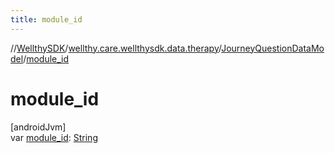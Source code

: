 ```yaml
---
title: module_id
---
```

//[WellthySDK](../../../index.html)/[wellthy.care.wellthysdk.data.therapy](../index.html)/[JourneyQuestionDataModel](index.html)/[module_id](module_id.html)



# module_id



[androidJvm]\
var [module_id](module_id.html): [String](https://kotlinlang.org/api/latest/jvm/stdlib/kotlin/-string/index.html)




